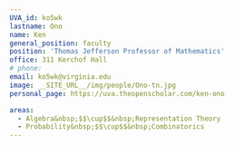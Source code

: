 ```yaml
---
UVA_id: ko5wk
lastname: Ono
name: Ken
general_position: faculty
position: 'Thomas Jefferson Professor of Mathematics'
office: 311 Kerchof Hall 
# phone: 
email: ko5wk@virginia.edu
image: __SITE_URL__/img/people/Ono-tn.jpg
personal_page: https://uva.theopenscholar.com/ken-ono

areas:
  - Algebra&nbsp;$$\cup$$&nbsp;Representation Theory
  - Probability&nbsp;$$\cup$$&nbsp;Combinatorics
---
```

